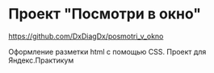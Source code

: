 # Проект "Посмотри в окно"
https://github.com/DxDiagDx/posmotri_v_okno

Оформление разметки html с помощью CSS. Проект для Яндекс.Практикум
